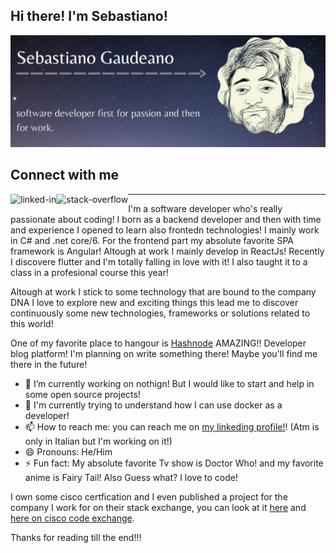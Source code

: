 ## Hi there! I'm Sebastiano!

<img src="https://raw.githubusercontent.com/SebastianGaud/SebastianGaud/main/Immagine%202022-04-20%20115551.png" alt="banner that says I'm Sebastiano Gaudeano has a little silly photo of me and says I love to be a developer!">

## Connect with me

[<img align="left" alt="linked-in" src="https://img.shields.io/badge/linkedin-%230077B5.svg?&style=for-the-badge&logo=linkedin&logoColor=white" />](https://www.linkedin.com/in/sebastiano-gaudeano/)

[<img align="left" alt="stack-overflow" src="https://img.shields.io/badge/stack%20overflow-FE7A16?logo=stack-overflow&logoColor=white&style=for-the-badge" />](https://stackoverflow.com/users/18565928/sebastiangaud)

---------------------------------------------

I'm a software developer who's really passionate about coding! I born as a backend developer and then with time and experience I opened to learn also frontedn technologies! I mainly work in C# and .net core/6. For the frontend part my absolute favorite SPA framework is Angular! Altough at work I mainly develop in ReactJs! Recently I discovere flutter and I'm totally falling in love with it! I also taught it to a class in a profesional course this year!

Altough at work I stick to some technology that are bound to the company DNA I love to explore new and exciting things this lead me to discover continuously some new technologies, frameworks or solutions related to this world! 

One of my favorite place to hangour is [Hashnode](https://hashnode.com/) AMAZING!! Developer blog platform! I'm planning on write something there! Maybe you'll find me there in the future!


- 🔭 I’m currently working on nothign! But I would like to start and help in some open source projects!
- 🌱 I'm currently trying to understand how I can use docker as a developer!
- 📫 How to reach me: you can reach me on [my linkeding profile!](https://www.linkedin.com/in/sebastiano-gaudeano/)! (Atm is only in Italian but I'm working on it!) 
- 😄 Pronouns: He/Him
- ⚡ Fun fact: My absolute favorite Tv show is Doctor Who! and my favorite anime is Fairy Tail! Also Guess what? I love to code!

I own some cisco certfication and I even published a project for the company I work for on their stack exchange, you can look at it [here](https://github.com/VEMSistemispa/ce-cli-deployer) and [here on cisco code exchange](https://developer.cisco.com/codeexchange/github/repo/VEMSistemispa/ce-cli-deployer).

Thanks for reading till the end!!! 
